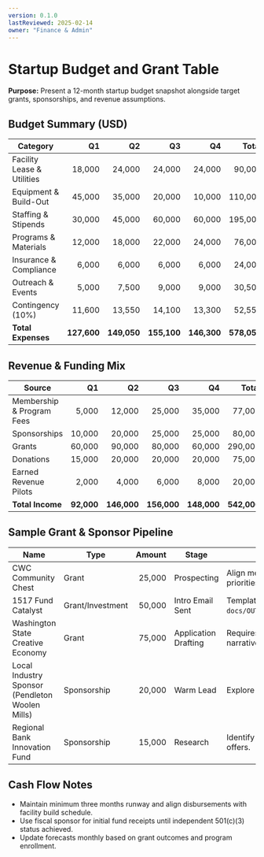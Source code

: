 ```yaml
---
version: 0.1.0
lastReviewed: 2025-02-14
owner: "Finance & Admin"
---
```


# Startup Budget and Grant Table

**Purpose:** Present a 12-month startup budget snapshot alongside target grants, sponsorships, and revenue assumptions.

## Budget Summary (USD)
| Category | Q1 | Q2 | Q3 | Q4 | Total |
| --- | ---: | ---: | ---: | ---: | ---: |
| Facility Lease & Utilities | 18,000 | 24,000 | 24,000 | 24,000 | 90,000 |
| Equipment & Build-Out | 45,000 | 35,000 | 20,000 | 10,000 | 110,000 |
| Staffing & Stipends | 30,000 | 45,000 | 60,000 | 60,000 | 195,000 |
| Programs & Materials | 12,000 | 18,000 | 22,000 | 24,000 | 76,000 |
| Insurance & Compliance | 6,000 | 6,000 | 6,000 | 6,000 | 24,000 |
| Outreach & Events | 5,000 | 7,500 | 9,000 | 9,000 | 30,500 |
| Contingency (10%) | 11,600 | 13,550 | 14,100 | 13,300 | 52,550 |
| **Total Expenses** | **127,600** | **149,050** | **155,100** | **146,300** | **578,050** |

## Revenue & Funding Mix
| Source | Q1 | Q2 | Q3 | Q4 | Total |
| --- | ---: | ---: | ---: | ---: | ---: |
| Membership & Program Fees | 5,000 | 12,000 | 25,000 | 35,000 | 77,000 |
| Sponsorships | 10,000 | 20,000 | 25,000 | 25,000 | 80,000 |
| Grants | 60,000 | 90,000 | 80,000 | 60,000 | 290,000 |
| Donations | 15,000 | 20,000 | 20,000 | 20,000 | 75,000 |
| Earned Revenue Pilots | 2,000 | 4,000 | 6,000 | 8,000 | 20,000 |
| **Total Income** | **92,000** | **146,000** | **156,000** | **148,000** | **542,000** |

## Sample Grant & Sponsor Pipeline
| Name | Type | Amount | Stage | Notes |
| --- | --- | ---: | --- | --- |
| CWC Community Chest | Grant | 25,000 | Prospecting | Align messaging with local education priorities. |
| 1517 Fund Catalyst | Grant/Investment | 50,000 | Intro Email Sent | Template in `docs/OUTREACH/DANIELLE_STRACHMAN_EMAIL.md`. |
| Washington State Creative Economy | Grant | 75,000 | Application Drafting | Requires state-level economic impact narrative. |
| Local Industry Sponsor (Pendleton Woolen Mills) | Sponsorship | 20,000 | Warm Lead | Explore equipment naming rights. |
| Regional Bank Innovation Fund | Sponsorship | 15,000 | Research | Identify CRA alignment and mentorship offers. |

## Cash Flow Notes
- Maintain minimum three months runway and align disbursements with facility build schedule.
- Use fiscal sponsor for initial fund receipts until independent 501(c)(3) status achieved.
- Update forecasts monthly based on grant outcomes and program enrollment.
